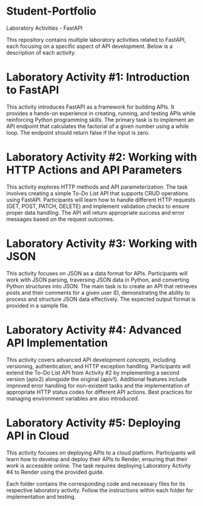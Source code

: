 # Student-Portfolio
Laboratory Activities - FastAPI

This repository contains multiple laboratory activities related to FastAPI, each focusing on a specific aspect of API development. Below is a description of each activity.

# Laboratory Activity #1: Introduction to FastAPI

This activity introduces FastAPI as a framework for building APIs. It provides a hands-on experience in creating, running, and testing APIs while reinforcing Python programming skills. The primary task is to implement an API endpoint that calculates the factorial of a given number using a while loop. The endpoint should return false if the input is zero.

# Laboratory Activity #2: Working with HTTP Actions and API Parameters

This activity explores HTTP methods and API parameterization. The task involves creating a simple To-Do List API that supports CRUD operations using FastAPI. Participants will learn how to handle different HTTP requests (GET, POST, PATCH, DELETE) and implement validation checks to ensure proper data handling. The API will return appropriate success and error messages based on the request outcomes.

# Laboratory Activity #3: Working with JSON

This activity focuses on JSON as a data format for APIs. Participants will work with JSON parsing, traversing JSON data in Python, and converting Python structures into JSON. The main task is to create an API that retrieves posts and their comments for a given user ID, demonstrating the ability to process and structure JSON data effectively. The expected output format is provided in a sample file.

# Laboratory Activity #4: Advanced API Implementation

This activity covers advanced API development concepts, including versioning, authentication, and HTTP exception handling. Participants will extend the To-Do List API from Activity #2 by implementing a second version (apiv2) alongside the original (apiv1). Additional features include improved error handling for non-existent tasks and the implementation of appropriate HTTP status codes for different API actions. Best practices for managing environment variables are also introduced.

# Laboratory Activity #5: Deploying API in Cloud

This activity focuses on deploying APIs to a cloud platform. Participants will learn how to develop and deploy their APIs to Render, ensuring that their work is accessible online. The task requires deploying Laboratory Activity #4 to Render using the provided guide.

Each folder contains the corresponding code and necessary files for its respective laboratory activity. Follow the instructions within each folder for implementation and testing.
